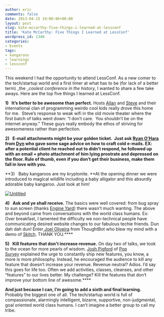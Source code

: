 ```yaml
---
author: eric
comments: false
date: 2013-04-15 19:00:06+00:00
layout: post
slug: kate-mccarthy-five-things-i-learned-at-lessconf
title: 'Kate McCarthy: Five Things I Learned at LessConf'
wordpress_id: 1340
categories:
- Events
tags:
- kangaroos
- learnings
- lessconf
---
```


This weekend I had the opportunity to attend LessConf. As a new comer to the tech/startup world and a first timer at what has to be (for lack of a better term) _the __coolest conference in the history_, I wanted to share a few take aways. Here are the top five things I learned at LessConf.

**1)   It’s better to be awesome than perfect.** Hosts [Allan](mailto:https://twitter.com/allanbranch) and [Steve](https://twitter.com/stevenbristol) and their international clan of programming weirdo cool kids really drove this home for me.  Steve’s response to weak wifi in the old movie theater where the first batch of talks went down: “I don’t care.  You shouldn’t be on the internet anyway.” These guys really embody the ethos of striving for awesomeness rather than perfection.

**2)   E-mail attachments might be your golden ticket.  **Just ask [Ryan O’Hara](https://twitter.com/Ryohara) from [Dyn](http://dyn.com/) who gave some sage advice on how to craft cold e-mails. EX: after a potential client he reached out to didn’t respond, he followed up with an email + photo attachment of him lying prostrate and depressed on the floor. Rule of thumb, even if you don’t get their business, make them fall in love with you.****

**3)   Baby kangaroos are my kryptonite. **At the opening dinner we were introduced to magical wildlife including a baby alligator and this absurdly adorable baby kangaroo. Just look at him!


[![Untitled](http://blog.theironyard.com/wp-content/uploads/2013/04/Untitled.png)](http://blog.theironyard.com/wp-content/uploads/2013/04/Untitled.png)


**4)   Ask and ye shall receive.** The basics were well covered: from bug spray to sun screen (thanks [Engine Yard](https://www.engineyard.com)) there wasn't much wanting. The above and beyond came from conversations with the world class humans. Ex: Over breakfast, I lamented the difficulty we non-technical people have communicating desired website changes to our fabulous techie friends. Dun dah dah dun! Enter[ Joel Oliveira](https://twitter.com/jayroh) from ThoughtBot who blew my mind with a demo of [Skitch](http://evernote.com/skitch/). THANK YOU.****

**5)   Kill features that don't increase revenue.** On day two of talks, we took to the ocean for more pearls of wisdom. [Josh Pigford](https://twitter.com/Shpigford) of [Pop Survey](https://www.popsurvey.com) explained the urge to constantly ship new features, you know, a more is more philosophy. Instead, he encouraged the audience to kill any feature that doesn’t increase your revenue. Revenue neutral? Adios. I’d say this goes for life too. Often we add activities, classes, cleanses, and other “features” to our lives better. My challenge? Kill the features that don’t improve your bottom line of awesome.****

**And just because I can, I’m going to add a sixth and final learning.** Probably the biggest one of all. The tech/startup world is full of compassionate, alarmingly intelligent, bizarre, supportive, non-judgmental, goal oriented world class humans. I can’t imagine a better group to call my tribe.
